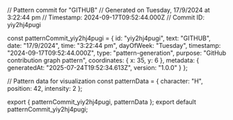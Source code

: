 // Pattern commit for "GITHUB"
// Generated on Tuesday, 17/9/2024 at 3:22:44 pm
// Timestamp: 2024-09-17T09:52:44.000Z
// Commit ID: yiy2hj4pugi

const patternCommit_yiy2hj4pugi = {
  id: "yiy2hj4pugi",
  text: "GITHUB",
  date: "17/9/2024",
  time: "3:22:44 pm",
  dayOfWeek: "Tuesday",
  timestamp: "2024-09-17T09:52:44.000Z",
  type: "pattern-generation",
  purpose: "GitHub contribution graph pattern",
  coordinates: {
    x: 35,
    y: 6
  },
  metadata: {
    generatedAt: "2025-07-24T19:52:34.613Z",
    version: "1.0.0"
  }
};

// Pattern data for visualization
const patternData = {
  character: "H",
  position: 42,
  intensity: 2
};

export { patternCommit_yiy2hj4pugi, patternData };
export default patternCommit_yiy2hj4pugi;
